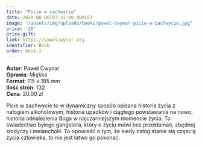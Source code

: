 ```yaml
---
title: "Picie w zachwycie"
date: 2020-08-06T07:31:00.000CET
image: "/assets/img/uploads/books/pawel-cwynar-picie-w-zachwycie.jpg"
price: '20' 
price-gift: 
link: https://pawelcwynar.org
identifier: Book
order: book-2
---
```

 
**Autor**: Paweł Cwynar   
**Oprawa**: Miękka   
**Format**: 115 x 185 mm  
**Ilość stron**: 132   
**Cena**: 20.00 zł 

Picie w zachwycie to w dynamiczny sposób opisana historia życia z nałogiem alkoholowym, historia upadków i ciągłego powstawania na nowo, historia odnalezienia Boga w najczarniejszym momencie życia. To świadectwo byłego gangstera, który o życiu mówi bez przekłamań, zbędnej słodyczy i melancholii. To opowieść o tym, że kiedy nałóg stanie się częścią życia człowieka, to nie jest łatwo go pokonać. 
